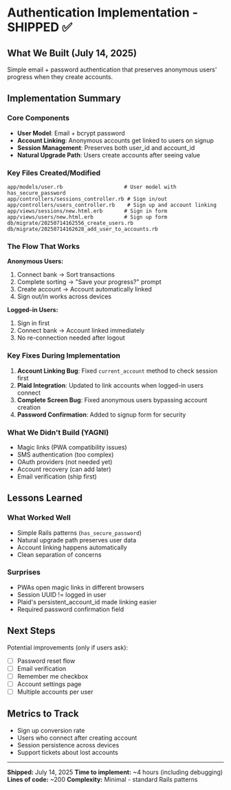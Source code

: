 # Authentication Implementation - SHIPPED ✅

## What We Built (July 14, 2025)

Simple email + password authentication that preserves anonymous users' progress when they create accounts.

## Implementation Summary

### Core Components
- **User Model**: Email + bcrypt password
- **Account Linking**: Anonymous accounts get linked to users on signup
- **Session Management**: Preserves both user_id and account_id
- **Natural Upgrade Path**: Users create accounts after seeing value

### Key Files Created/Modified
```
app/models/user.rb                    # User model with has_secure_password
app/controllers/sessions_controller.rb # Sign in/out
app/controllers/users_controller.rb    # Sign up and account linking
app/views/sessions/new.html.erb       # Sign in form
app/views/users/new.html.erb          # Sign up form
db/migrate/20250714162556_create_users.rb
db/migrate/20250714162628_add_user_to_accounts.rb
```

### The Flow That Works

**Anonymous Users:**
1. Connect bank → Sort transactions
2. Complete sorting → "Save your progress?" prompt
3. Create account → Account automatically linked
4. Sign out/in works across devices

**Logged-in Users:**
1. Sign in first
2. Connect bank → Account linked immediately  
3. No re-connection needed after logout

### Key Fixes During Implementation

1. **Account Linking Bug**: Fixed `current_account` method to check session first
2. **Plaid Integration**: Updated to link accounts when logged-in users connect
3. **Complete Screen Bug**: Fixed anonymous users bypassing account creation
4. **Password Confirmation**: Added to signup form for security

### What We Didn't Build (YAGNI)
- Magic links (PWA compatibility issues)
- SMS authentication (too complex)
- OAuth providers (not needed yet)
- Account recovery (can add later)
- Email verification (ship first)

## Lessons Learned

### What Worked Well
- Simple Rails patterns (`has_secure_password`)
- Natural upgrade path preserves user data
- Account linking happens automatically
- Clean separation of concerns

### Surprises
- PWAs open magic links in different browsers
- Session UUID != logged in user
- Plaid's persistent_account_id made linking easier
- Required password confirmation field

## Next Steps

Potential improvements (only if users ask):
- [ ] Password reset flow
- [ ] Email verification
- [ ] Remember me checkbox
- [ ] Account settings page
- [ ] Multiple accounts per user

## Metrics to Track
- Sign up conversion rate
- Users who connect after creating account
- Session persistence across devices
- Support tickets about lost accounts

---

**Shipped:** July 14, 2025
**Time to implement:** ~4 hours (including debugging)
**Lines of code:** ~200
**Complexity:** Minimal - standard Rails patterns